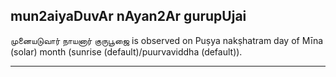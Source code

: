 ## mun2aiyaDuvAr nAyan2Ar gurupUjai

முனையடுவார் நாயனார் குருபூஜை is observed on Puṣya nakṣhatram day of Mīna (solar) month (sunrise (default)/puurvaviddha (default)).


---
